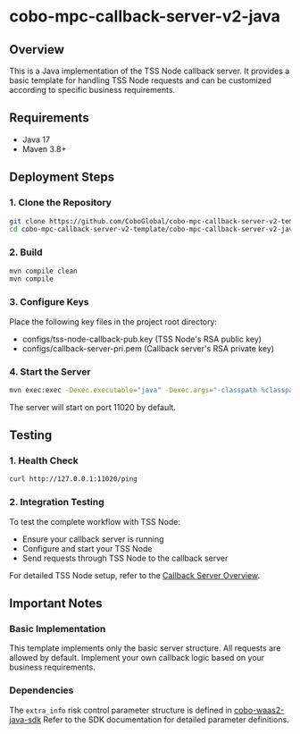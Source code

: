 # cobo-mpc-callback-server-v2-java

## Overview

This is a Java implementation of the TSS Node callback server. It provides a basic template for handling TSS Node requests and can be customized according to specific business requirements.

## Requirements

- Java 17
- Maven 3.8+

## Deployment Steps

### 1. Clone the Repository
```bash
git clone https://github.com/CoboGlobal/cobo-mpc-callback-server-v2-template.git
cd cobo-mpc-callback-server-v2-template/cobo-mpc-callback-server-v2-java
```

### 2. Build
```bash
mvn compile clean
mvn compile
```

### 3. Configure Keys

Place the following key files in the project root directory:

- configs/tss-node-callback-pub.key (TSS Node's RSA public key)
- configs/callback-server-pri.pem (Callback server's RSA private key)

### 4. Start the Server
```bash
mvn exec:exec -Dexec.executable="java" -Dexec.args="-classpath %classpath com.cobo.callback.Application"
```

The server will start on port 11020 by default.


## Testing

### 1. Health Check

```bash
curl http://127.0.0.1:11020/ping
```

### 2. Integration Testing

To test the complete workflow with TSS Node:

- Ensure your callback server is running
- Configure and start your TSS Node
- Send requests through TSS Node to the callback server

For detailed TSS Node setup, refer to the [Callback Server Overview](https://www.cobo.com/developers/v2/guides/mpc-wallets/server-co-signer/callback-server-overview).

## Important Notes

### Basic Implementation

This template implements only the basic server structure.
All requests are allowed by default.
Implement your own callback logic based on your business requirements.


### Dependencies

The `extra_info` risk control parameter structure is defined in [cobo-waas2-java-sdk](https://github.com/CoboGlobal/cobo-waas2-java-sdk)
Refer to the SDK documentation for detailed parameter definitions.

